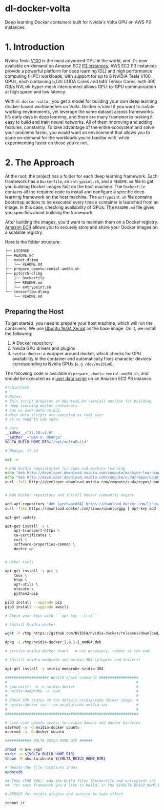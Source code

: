 # dl-docker-volta

Deep learning Docker containers built for Nvidia's Volta GPU on AWS P3 instances.

# 1. Introduction

Nvidia Tesla [V100][1] is the most advanced GPU in the world, and it's now available on-demand on Amazon EC2 [P3 instances][2]. AWS EC2 P3 instances provide a powerful platform for deep learning (DL) and high performance computing (HPC) workloads, with support for up to 8 NVIDIA Tesla V100 GPUs, each containing 5,120 CUDA Cores and 640 Tensor Cores; with 300 GB/s NVLink hyper-mesh interconnect allows GPU-to-GPU communication at high speed and low latency. 

With `dl-docker-volta` , you get a model for building your own deep learning docker-based workbenches on Volta. Docker is ideal if you want to isolate working environments, yet leverage the same dataset across frameworks. It’s early days in deep learning, and there are many frameworks making it easy to build and train neural networks. All of them improving and adding features, constantly. To take advantage of the entire ecosystem and solve your problems faster, you would want an environment that allows you to scale on-demand for the workloads you’re familiar with, while experimenting faster on those you’re not.

# 2. The Approach

At the root, the project has a folder for each deep learning framework. Each framework has a ```Dockerfile```, an ```entrypoint.sh```, and a ```README.md``` file to get you building Docker images fast on the host machine. The ```Dockerfile``` contains all the required code to install and configure a specific deep learning framework on the host machine. The ```entrypoint.sh``` file contains bootstrap actions to be executed every time a container is launched from an image. In this case, checking availability of GPUs. The ```README.md``` file gives you specifics about building the framework. 

After building the images, you'd want to maintain them on a Docker registry. [Amazon ECR][3] allows you to securely store and share your Docker images on a scalable registry.

Here is the folder structure:

```Bash
├── LICENSE
├── README.md
├── mxnet-dlimg
│   └── README.md
├── prepare_ubuntu-xenial-amd64.sh
├── pytorch-dlimg
│   ├── Dockerfile
│   ├── README.md
│   └── entrypoint.sh
└── tensorflow-dlimg
    └── README.md
```

## Preparing the Host

To get started, you need to prepare your host machine, which will run the containers. We use [Ubuntu 16.04 Xenial][4] as the base image. On it, we install the following:

1. A Docker repository
2. Nvidia GPU drivers and plugins
3. ```nvidia-docker```: a wrapper around docker, which checks for GPU availability in the container and automatically fixes character devices corresponding to Nvidia GPUs (```e.g /dev/nvidia0```).

The following code is available in `prepare_ubuntu-xenial-amd64.sh`, and should be executed as a [user data script][5] on an Amazon EC2 P3 instance.


```Bash
#!/bin/bash
#
# Notes:
# This script prepares an Ubuntu16.04 (xenial) machine for building
# deep learning docker containers.
# Run as user-data on EC2.
# User data scripts are executed as root user
# so no need to use sudo.

# Vars
__idVer__="17.10:v1.0"
__author__="Dan R. Mbanga"
VOLTA_BUILD_HOME_DIR="/opt/voltaBuild"

# Mbanga, 17.10

set -e

# Add Nvidia repositories for cuda and machine learning
echo "deb http://developer.download.nvidia.com/compute/machine-learning/repos/ubuntu1604/x86_64 /" > /etc/apt/sources.list.d/nvidia-ml.list
echo "deb http://developer.download.nvidia.com/compute/cuda/repos/ubuntu1604/x86_64 /" > /etc/apt/sources.list.d/cuda.list
curl -fsSL http://developer.download.nvidia.com/compute/cuda/repos/ubuntu1604/x86_64/7fa2af80.pub |  apt-key add -


# Add Docker repository and install Docker community engine

add-apt-repository "deb [arch=amd64] https://download.docker.com/linux/ubuntu $(lsb_release -cs) stable"
curl -fsSL https://download.docker.com/linux/ubuntu/gpg | apt-key add -

apt-get update

apt-get install -y \
    apt-transport-https \
    ca-certificates \
    curl \
    software-properties-common \
    docker-ce


# Other tools

apt-get install -y git \
    tmux \
    htop \
    apt-utils \
    mlocate \
    python3-pip

pip3 install --upgrade pip
pip3 install --upgrade awscli

# Check your keys with ```apt-key --list```

# Install Nvidia-docker

wget -P /tmp https://github.com/NVIDIA/nvidia-docker/releases/download/v1.0.1/nvidia-docker_1.0.1-1_amd64.deb

dpkg -i /tmp/nvidia-docker_1.0.1-1_amd64.deb

# service nvidia-docker start   # not necessary, reboot at the end.

# Install nvidia-modprobe and nvidia-384 (plugins and drivers)

apt-get install -y nvidia-modprobe nvidia-384

#################### Health check commands ##################
#                                                           #
# journalctl -n -u nvidia-docker                            #
# nvidia-modprobe -u -c=0                                   #
#                                                           #
# Check GPU status on the default nvidia/cuda docker image. #
# nvidia-docker run --rm nvidia/cuda nvidia-smi             #
#                                                           #
#############################################################

# Give user ubuntu access to nvidia-docker and docker binaries
usermod -a -G nvidia-docker ubuntu
usermod -a -G docker ubuntu

############ VOLTA BUILD HOME DIR ######

chmod -R a+w /opt
mkdir -p ${VOLTA_BUILD_HOME_DIR}
chown -R ubuntu:ubuntu ${VOLTA_BUILD_HOME_DIR}

# Update the file locations index
updatedb

## Todo (FOR YOU): Add the build files (Dockerfile and entrypoint.sh)
##  for each framework you'd like to build, in the ${VOLTA_BUILD_HOME_DIR}

# REBOOT for nvidia plugins and service to take effect

reboot /r

```



[1]:	https://www.nvidia.com/en-us/data-center/tesla-v100/
[2]:	https://aws.amazon.com/about-aws/whats-new/2017/10/introducing-amazon-ec2-p3-instances/
[3]:    https://aws.amazon.com/ecr/
[4]:    https://aws.amazon.com/marketplace/pp/B01JBL2M0O
[5]:    http://docs.aws.amazon.com/AWSEC2/latest/UserGuide/user-data.html
